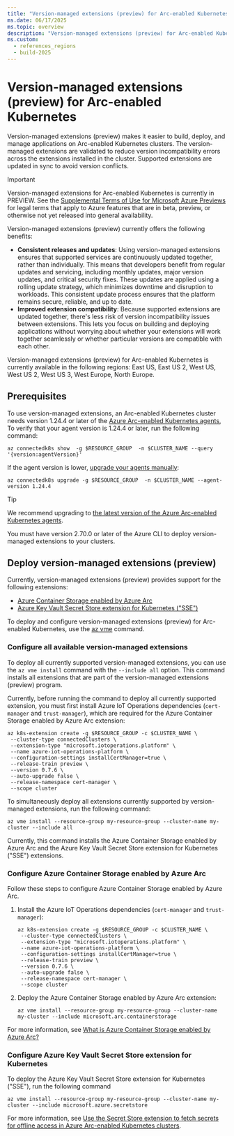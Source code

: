 ```yaml
---
title: "Version-managed extensions (preview) for Arc-enabled Kubernetes"
ms.date: 06/17/2025
ms.topic: overview
description: "Version-managed extensions (preview) for Arc-enabled Kubernetes adds efficiency by helping your extensions work better together."
ms.custom:
  - references_regions
  - build-2025
---
```


# Version-managed extensions (preview) for Arc-enabled Kubernetes

Version-managed extensions (preview) makes it easier to build, deploy, and manage applications on Arc-enabled Kubernetes clusters. The version-managed extensions are validated to reduce version incompatibility errors across the extensions installed in the cluster. Supported extensions are updated in sync to avoid version conflicts.

> [!IMPORTANT]
> Version-managed extensions for Arc-enabled Kubernetes is currently in PREVIEW.
> See the [Supplemental Terms of Use for Microsoft Azure Previews](https://azure.microsoft.com/support/legal/preview-supplemental-terms/) for legal terms that apply to Azure features that are in beta, preview, or otherwise not yet released into general availability.

Version-managed extensions (preview) currently offers the following benefits:

- **Consistent releases and updates**: Using version-managed extensions ensures that supported services are continuously updated together, rather than individually. This means that developers benefit from regular updates and servicing, including monthly updates, major version updates, and critical security fixes. These updates are applied using a rolling update strategy, which minimizes downtime and disruption to workloads. This consistent update process ensures that the platform remains secure, reliable, and up to date.
- **Improved extension compatibility**: Because supported extensions are updated together, there's less risk of version incompatibility issues between extensions. This lets you focus on building and deploying applications without worrying about whether your extensions will work together seamlessly or whether particular versions are compatible with each other.

Version-managed extensions (preview) for Arc-enabled Kubernetes is currently available in the following regions: East US, East US 2, West US, West US 2, West US 3, West Europe, North Europe.

## Prerequisites

To use version-managed extensions, an Arc-enabled Kubernetes cluster needs version 1.24.4 or later of the [Azure Arc-enabled Kubernetes agents](conceptual-agent-overview.md), To verify that your agent version is 1.24.4 or later, run the following command:

`az connectedk8s show  -g $RESOURCE_GROUP  -n $CLUSTER_NAME --query '{version:agentVersion}'`

If the agent version is lower, [upgrade your agents manually](agent-upgrade.md):

`az connectedk8s upgrade -g $RESOURCE_GROUP  -n $CLUSTER_NAME --agent-version 1.24.4`

> [!TIP]
> We recommend upgrading to [the latest version of the Azure Arc-enabled Kubernetes agents](/azure/azure-arc/kubernetes/release-notes).

You must have version 2.70.0 or later of the Azure CLI to deploy version-managed extensions to your clusters.

## Deploy version-managed extensions (preview)

Currently, version-managed extensions (preview) provides support for the following extensions:

- [Azure Container Storage enabled by Azure Arc](/azure/azure-arc/container-storage/overview)
- [Azure Key Vault Secret Store extension for Kubernetes ("SSE")](/azure/azure-arc/kubernetes/secret-store-extension?tabs=arc-k8s)

To deploy and configure version-managed extensions (preview) for Arc-enabled Kubernetes, use the [az vme](/cli/azure/vme) command.

### Configure all available version-managed extensions

To deploy all currently supported version-managed extensions, you can use the `az vme install` command with the `--include all` option. This command installs all extensions that are part of the version-managed extensions (preview) program.

Currently, before running the command to deploy all currently supported extension, you must first install Azure IoT Operations dependencies (`cert-manager` and `trust-manager`), which are required for the Azure Container Storage enabled by Azure Arc extension:

```azurecli
az k8s-extension create -g $RESOURCE_GROUP -c $CLUSTER_NAME \
 --cluster-type connectedClusters \
 --extension-type "microsoft.iotoperations.platform" \
 --name azure-iot-operations-platform \
 --configuration-settings installCertManager=true \
 --release-train preview \
 --version 0.7.6 \
 --auto-upgrade false \
 --release-namespace cert-manager \
 --scope cluster
```

To simultaneously deploy all extensions currently supported by version-managed extensions, run the following command:

```azurecli
az vme install --resource-group my-resource-group --cluster-name my-cluster --include all
```

Currently, this command installs the Azure Container Storage enabled by Azure Arc and the Azure Key Vault Secret Store extension for Kubernetes ("SSE") extensions.

### Configure Azure Container Storage enabled by Azure Arc

Follow these steps to configure Azure Container Storage enabled by Azure Arc.

1. Install the Azure IoT Operations dependencies (`cert-manager` and `trust-manager`):

   ```azurecli
   az k8s-extension create -g $RESOURCE_GROUP -c $CLUSTER_NAME \
    --cluster-type connectedClusters \
    --extension-type "microsoft.iotoperations.platform" \
    --name azure-iot-operations-platform \
    --configuration-settings installCertManager=true \
    --release-train preview \
    --version 0.7.6 \
    --auto-upgrade false \
    --release-namespace cert-manager \
    --scope cluster
   ```

1. Deploy the Azure Container Storage enabled by Azure Arc extension:

   ```azurecli
   az vme install --resource-group my-resource-group --cluster-name my-cluster --include microsoft.arc.containerstorage
   ```

For more information, see [What is Azure Container Storage enabled by Azure Arc?](/azure/azure-arc/container-storage/overview)

### Configure Azure Key Vault Secret Store extension for Kubernetes

To deploy the Azure Key Vault Secret Store extension for Kubernetes ("SSE"), run the following command

```azurecli
az vme install --resource-group my-resource-group --cluster-name my-cluster --include microsoft.azure.secretstore
```

For more information, see [Use the Secret Store extension to fetch secrets for offline access in Azure Arc-enabled Kubernetes clusters](/azure/azure-arc/kubernetes/secret-store-extension?tabs=arc-k8s).
